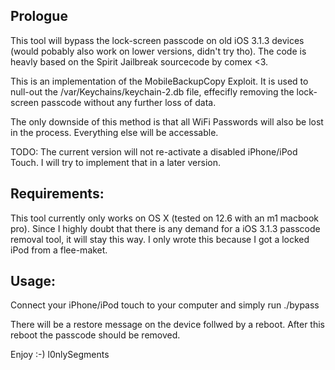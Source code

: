 ## Prologue
This tool will bypass the lock-screen passcode on old iOS 3.1.3 devices (would pobably also work on lower versions, didn't try tho). 
The code is heavly based on the Spirit Jailbreak sourcecode by comex <3. 

This is an implementation of the MobileBackupCopy Exploit. It is used to null-out the /var/Keychains/keychain-2.db file, effecifly removing the lock-screen passcode without any further loss of data. 

The only downside of this method is that all WiFi Passwords will also be lost in the process. Everything else will be accessable. 

TODO: The current version will not re-activate a disabled iPhone/iPod Touch. I will try to implement that in a later version.

## Requirements:
This tool currently only works on OS X (tested on 12.6 with an m1 macbook pro).
Since I highly doubt that there is any demand for a iOS 3.1.3 passcode removal tool, it will stay this way. I only wrote this because I got a locked iPod from a flee-maket.

## Usage: 
Connect your iPhone/iPod touch to your computer and simply run ./bypass

There will be a restore message on the device follwed by a reboot. 
After this reboot the passcode should be removed. 

Enjoy :-)
l0nlySegments
